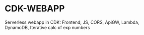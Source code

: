 # CDK-WEBAPP
Serverless webapp in CDK: Frontend, JS, CORS, ApiGW, Lambda, DynamoDB, Iterative calc of exp numbers
